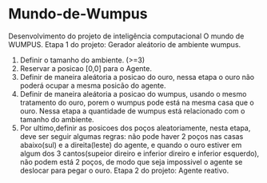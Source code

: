 # Mundo-de-Wumpus
Desenvolvimento do projeto de inteligência computacional O mundo de WUMPUS.
Etapa 1 do projeto: Gerador aleátorio de ambiente wumpus.
1.	Definir o tamanho do ambiente. (>=3)
2.	Reservar a posicao [0,0] para o Agente.
3.	Definir de maneira aleátoria a posicao do ouro, nessa etapa o ouro não poderá ocupar a mesma posicão do agente.
4.	Definir de maneira aleátoria a posicao do wumpus, usando o mesmo tratamento do ouro, porem o wumpus pode está na mesma casa que o ouro. Nessa etapa a quantidade de wumpus está relacionado com o tamanho do ambiente.
5.	Por ultimo,definir as posicoes dos poços aleatoriamente, nesta etapa, deve ser seguir algumas regras: não pode haver 2 poços nas casas abaixo(sul) e a direita(leste) do agente, e quando o ouro estiver em algum dos 3 cantos(supeior direiro e inferior direiro e inferior esquerdo), não podem está 2 poços, de modo que seja impossivel o agente se deslocar para pegar o ouro.
Etapa 2 do projeto: Agente reativo.
<img src=""/>
